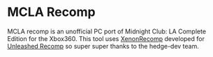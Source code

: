 # MCLA Recomp

MCLA recomp is an unofficial PC port of Midnight Club: LA Complete Edition for the Xbox360. This tool uses [XenonRecomp](https://github.com/hedge-dev/XenonRecomp) developed for [Unleashed Recomp](https://github.com/hedge-dev/UnleashedRecomp) so super super thanks to the hedge-dev team.
